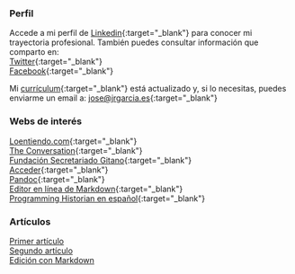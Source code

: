 ### Perfil

Accede a mi perfil de [Linkedin](https://www.linkedin.com/in/joseramongg){:target="_blank"} para conocer mi trayectoria profesional. También puedes consultar información que comparto en:  
[Twitter](https://twitter.com/joseramongg){:target="_blank"}    
[Facebook](https://www.facebook.com/joseramon.garcia.3382/){:target="_blank"}  

Mi [currículum](cv.md){:target="_blank"} está actualizado y, si lo necesitas, puedes enviarme un email a: [jose@jrgarcia.es](mailto:jose@jrgarcia.es){:target="_blank"}   

### Webs de interés
[Loentiendo.com](https://loentiendo.com/){:target="_blank"}  
[The Conversation](https://theconversation.com/es){:target="_blank"}  
[Fundación Secretariado Gitano](https://www.gitanos.org/){:target="_blank"}  
[Acceder](https://www.accederempresas.com/){:target="_blank"}  
[Pandoc](https://pandoc.org){:target="_blank"}  
[Editor en línea de Markdown](https://jbt.github.io/markdown-editor/){:target="_blank"}  
[Programming Historian en español](https://programminghistorian.org/es/){:target="_blank"} 

### Artículos

[Primer artículo](Articulo1)  
[Segundo artículo](Articulo2)  
[Edición con Markdown](Articulo3)





